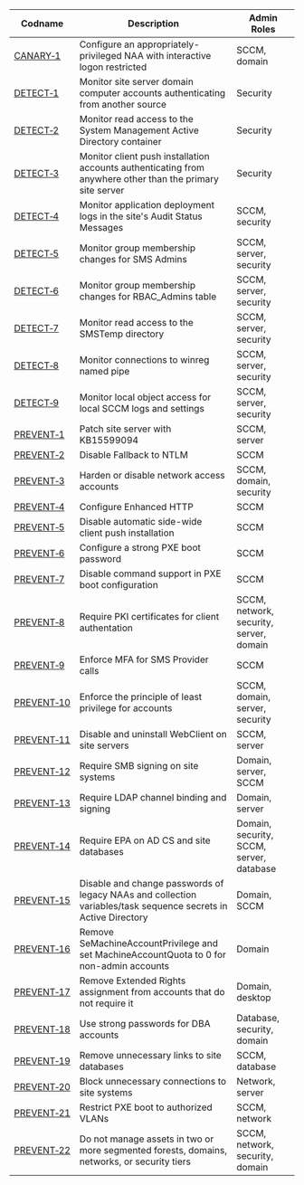 | Codname | Description | Admin Roles |
|---------|-------------|-------------|
| [CANARY&#x2011;1](./CANARY/CANARY-1/canary-1_description.md) | Configure an appropriately-privileged NAA with interactive logon restricted | SCCM, domain |
| [DETECT&#x2011;1](./DETECT/DETECT-1/detect-1_description.md) | Monitor site server domain computer accounts authenticating from another source | Security |
| [DETECT&#x2011;2](./DETECT/DETECT-2/detect-2_description.md) | Monitor read access to the System Management Active Directory container | Security |
| [DETECT&#x2011;3](./DETECT/DETECT-3/detect-3_description.md) | Monitor client push installation accounts authenticating from anywhere other than the primary site server | Security |
| [DETECT&#x2011;4](./DETECT/DETECT-4/detect-4_description.md) | Monitor application deployment logs in the site's Audit Status Messages | SCCM, security |
| [DETECT&#x2011;5](./DETECT/DETECT-5/detect-5_description.md) | Monitor group membership changes for SMS Admins | SCCM, server, security |
| [DETECT&#x2011;6](./DETECT/DETECT-6/detect-6_description.md) | Monitor group membership changes for RBAC_Admins table | SCCM, server, security |
| [DETECT&#x2011;7](./DETECT/DETECT-7/detect-7_description.md) | Monitor read access to the SMSTemp directory | SCCM, server, security |
| [DETECT&#x2011;8](./DETECT/DETECT-8/detect-8_description.md) | Monitor connections to winreg named pipe | SCCM, server, security |
| [DETECT&#x2011;9](./DETECT/DETECT-9/detect-9_description.md) | Monitor local object access for local SCCM logs and settings | SCCM, server, security |
| [PREVENT&#x2011;1](./PREVENT/PREVENT-1/prevent-1_description.md) | Patch site server with KB15599094 | SCCM, server |
| [PREVENT&#x2011;2](./PREVENT/PREVENT-2/prevent-2_description.md) | Disable Fallback to NTLM | SCCM |
| [PREVENT&#x2011;3](./PREVENT/PREVENT-3/prevent-3_description.md) | Harden or disable network access accounts | SCCM, domain, security |
| [PREVENT&#x2011;4](./PREVENT/PREVENT-4/prevent-4_description.md) | Configure Enhanced HTTP | SCCM |
| [PREVENT&#x2011;5](./PREVENT/PREVENT-5/prevent-5_description.md) | Disable automatic side-wide client push installation | SCCM |
| [PREVENT&#x2011;6](./PREVENT/PREVENT-6/prevent-6_description.md) | Configure a strong PXE boot password | SCCM |
| [PREVENT&#x2011;7](./PREVENT/PREVENT-7/prevent-7_description.md) | Disable command support in PXE boot configuration| SCCM |
| [PREVENT&#x2011;8](./PREVENT/PREVENT-8/prevent-8_description.md) | Require PKI certificates for client authentation | SCCM, network, security, server, domain |
| [PREVENT&#x2011;9](./PREVENT/PREVENT-9/prevent-9_description.md) | Enforce MFA for SMS Provider calls | SCCM |
| [PREVENT&#x2011;10](./PREVENT/PREVENT-10/prevent-10_description.md) | Enforce the principle of least privilege for accounts | SCCM, domain, server, security |
| [PREVENT&#x2011;11](./PREVENT/PREVENT-11/prevent-11_description.md) | Disable and uninstall WebClient on site servers | SCCM, server |
| [PREVENT&#x2011;12](./PREVENT/PREVENT-12/prevent-12_description.md) | Require SMB signing on site systems | Domain, server, SCCM |
| [PREVENT&#x2011;13](./PREVENT/PREVENT-13/prevent-13_description.md) | Require LDAP channel binding and signing | Domain, server |
| [PREVENT&#x2011;14](./PREVENT/PREVENT-14/prevent-14_description.md) | Require EPA on AD CS and site databases | Domain, security, SCCM, server, database |
| [PREVENT&#x2011;15](./PREVENT/PREVENT-15/prevent-15_description.md) | Disable and change passwords of legacy NAAs and collection variables/task sequence secrets in Active Directory | Domain, SCCM |
| [PREVENT&#x2011;16](./PREVENT/PREVENT-16/prevent-16_description.md) | Remove SeMachineAccountPrivilege and set MachineAccountQuota to 0 for non-admin accounts | Domain |
| [PREVENT&#x2011;17](./PREVENT/PREVENT-17/prevent-17_description.md) | Remove Extended Rights assignment from accounts that do not require it | Domain, desktop |
| [PREVENT&#x2011;18](./PREVENT/PREVENT-18/prevent-18_description.md) | Use strong passwords for DBA accounts | Database, security, domain |
| [PREVENT&#x2011;19](./PREVENT/PREVENT-19/prevent-19_description.md) | Remove unnecessary links to site databases | SCCM, database |
| [PREVENT&#x2011;20](./PREVENT/PREVENT-20/prevent-20_description.md) | Block unnecessary connections to site systems | Network, server |
| [PREVENT&#x2011;21](./PREVENT/PREVENT-21/prevent-21_description.md) | Restrict PXE boot to authorized VLANs | SCCM, network |
| [PREVENT&#x2011;22](./PREVENT/PREVENT-22/prevent-22_description.md) | Do not manage assets in two or more segmented forests, domains, networks, or security tiers | SCCM, network, security, domain |